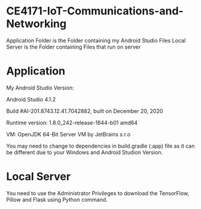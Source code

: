 # CE4171-IoT-Communications-and-Networking

Application Folder is the Folder containing my Android Studio Files
Local Server is the Folder containing Files that run on server

# Application
My Android Studio Version:

Android Studio 4.1.2

Build #AI-201.8743.12.41.7042882, built on December 20, 2020

Runtime version: 1.8.0_242-release-1644-b01 amd64

VM: OpenJDK 64-Bit Server VM by JetBrains s.r.o

You may need to change to dependencies in build.gradle (:app) file as it can be different due to your Windows and Android Studion Version.

# Local Server
You need to use the Administrator Privileges to download the TensorFlow, Pillow and Flask using Python command.
